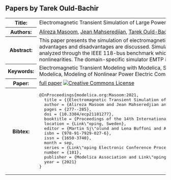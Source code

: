 ## Papers by Tarek Ould-Bachir
<table><tr><th>Title:</th>
<td>Electromagnetic Transient Simulation of Large Power Networks with Modelica</td>
</tr>
<tr><th>Authors:</th>
<td>
<a href="/proceedings/authors/AlirezaMasoom">Alireza Masoom</a>, <a href="/proceedings/authors/JeanMahseredjian">Jean Mahseredjian</a>, <a href="/proceedings/authors/TarekOuld-Bachir">Tarek Ould-Bachir</a> and <a href="/proceedings/authors/AdrienGuironnet">Adrien Guironnet</a></td>
</tr>
<tr><th>Abstract:</th>
<td>This paper presents the simulation of electromagnetic transients (EMTs) with Modelica. The advantages and disadvantages are discussed. Simulation performance and accuracy are analyzed through the IEEE 118-bus benchmark which includes detailed models with nonlinearities. The domain-specific simulator EMTP is used for validations and comparisons.</td></tr>
<tr><th>Keywords:</th>
<td>Electromagnetic Transient Modeling with Modelica, Simulation of Large Power Networks with Modelica, Modeling of Nonlinear Power Electric Components</td></tr>
<tr><th>Paper:</th>
<td><a href="https://doi.org/10.3384/ecp21181277">full paper</a> <a rel="license" href="http://creativecommons.org/licenses/by/4.0/"><img alt="Creative Commons License" style="border-width:0" src="https://i.creativecommons.org/l/by/4.0/80x15.png" /></a></td>
</tr>
<tr><th>Bibtex:</th>
<td><pre>
@InProceedings{modelica.org:Masoom:2021,
  title = {{Electromagnetic Transient Simulation of Large Power Networks with Modelica}},
  author = {Alireza Masoom and Jean Mahseredjian and Tarek Ould-Bachir and Adrien Guironnet},
  pages = {277--285},
  doi = {10.3384/ecp21181277},
  booktitle = {Proceedings of the 14th International Modelica Conference},
  location = {Link\&quot;oping, Sweden},
  editor = {Martin Sj\&quot;olund and Lena Buffoni and Adrian Pop and Lennart Ochel},
  isbn = {978-91-7929-027-6},
  issn = {1650-3740},
  month = sep,
  series = {Link\&quot;oping Electronic Conference Proceedings},
  number = {181},
  publisher = {Modelica Association and Link\&quot;oping University Electronic Press},
  year = {2021}
}
</pre></td></tr>
</table><br>
